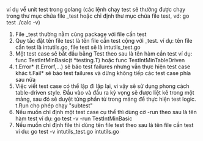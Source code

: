 ví dụ về unit test trong golang (các lệnh chạy test sẽ thường được chạy trong thư mục chứa file _test
hoặc chỉ định thư mục chứa file test, vd: go test ./calc -v)
1. File _test thường nằm cùng package với file cần test 
2. Quy tắc đặt tên file test là tên file cần test cộng với _test.
ví dụ: tên file cần test là intutils.go, file test sẽ là intutils_test.go
3. Một test case sẽ bắt đầu bằng Test theo sau là tên hàm cần test
ví dụ: func TestIntMinBasic(t *testing.T)
hoặc func TestIntMinTableDriven
4. t.Error* (t.Errorf,...) sẽ báo test failures nhưng vẫn thực hiện test case khác
t.Fail* sẽ báo test failures và dừng không tiếp các test case phía sau nữa
5. Việc viết test case có thể lặp đi lặp lại, vì vậy sẽ sử dụng phong cách  table-driven style.
Đầu vào và đầu ra kỳ vọng sẽ được liệt kê trong một mảng, sau đó sẽ duyệt từng phần tử trong mảng
để thực hiện test logic. t.Run cho phép chạy "subtest"
6. Nếu muốn chỉ định một test case cụ thể thì dùng cờ -run theo sau là tên hàm test
ví dụ:  go test -v -run TestIntMinBasic
7. Nếu muốn chỉ định file thì dùng tên file test theo sau là tên file cần test
vi du: go test -v intutils_test.go intutils.go  